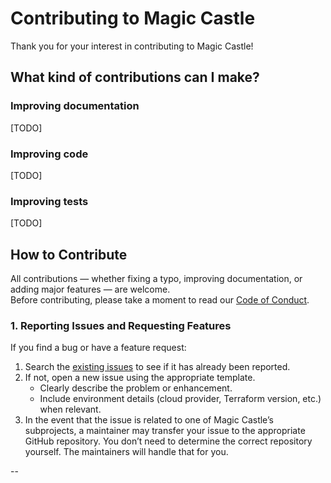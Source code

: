 # Contributing to Magic Castle

Thank you for your interest in contributing to Magic Castle!

## What kind of contributions can I make?

### Improving documentation

[TODO]

### Improving code

[TODO]

### Improving tests

[TODO]

## How to Contribute

All contributions — whether fixing a typo, improving documentation, or adding major features — are welcome.  
Before contributing, please take a moment to read our [Code of Conduct](https://github.com/computecanada/magic_castle/blob/main/CODE_OF_CONDUCT.md).

### 1. Reporting Issues and Requesting Features
If you find a bug or have a feature request:
1. Search the [existing issues](https://github.com/computecanada/magic_castle/issues) to see if it has already been reported.  
2. If not, open a new issue using the appropriate template.  
   - Clearly describe the problem or enhancement.  
   - Include environment details (cloud provider, Terraform version, etc.) when relevant.  
3. In the event that the issue is related to one of Magic Castle’s subprojects, a maintainer may transfer your issue to the appropriate GitHub repository. You don’t need to determine the correct repository yourself. The maintainers will handle that for you.

--